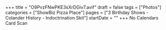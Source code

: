 +++
title = "O9PvzFNwPKE3sXrDGiv7.avif"
draft = false
tags = ["Photos"]
categories = ["ShowBiz Pizza Place"]
pages = ["3 Birthday Shows - Colander History - Indoctrination Skit"]
startDate = ""
+++
No Calendars Card Scan
